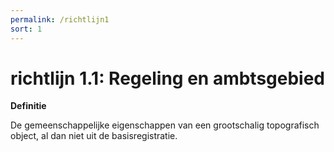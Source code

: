 ```yaml
---
permalink: /richtlijn1
sort: 1
---
```


# richtlijn 1.1: Regeling en ambtsgebied

**Definitie**

De gemeenschappelijke eigenschappen van een grootschalig topografisch object, al
dan niet uit de basisregistratie.
